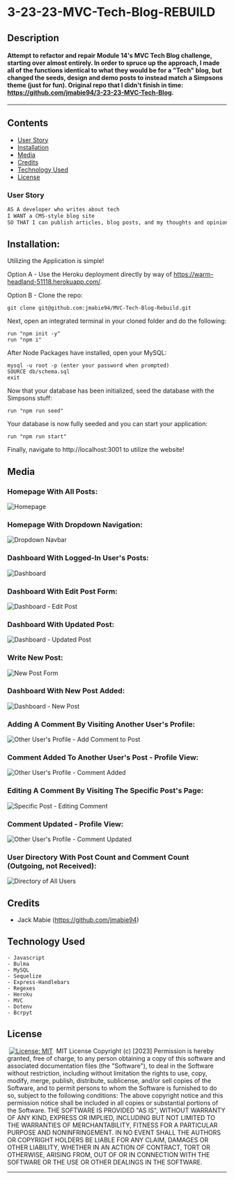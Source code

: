 # 3-23-23-MVC-Tech-Blog-REBUILD

## Description

#### Attempt to refactor and repair Module 14's MVC Tech Blog challenge, starting over almost entirely. In order to spruce up the approach, I made all of the functions identical to what they would be for a "Tech" blog, but changed the seeds, design and demo posts to instead match a Simpsons theme (just for fun). Original repo that I didn't finish in time: https://github.com/jmabie94/3-23-23-MVC-Tech-Blog.

---

## Contents

- [User Story](#user-story)
- [Installation](#installation)
- [Media](#media)
- [Credits](#credits)
- [Technology Used](#technology-used)
- [License](#license)
  ​

### User Story

```md
AS A developer who writes about tech
I WANT a CMS-style blog site
SO THAT I can publish articles, blog posts, and my thoughts and opinions
```

## Installation:

Utilizing the Application is simple!

Option A - Use the Heroku deployment directly by way of https://warm-headland-51118.herokuapp.com/.

Option B - Clone the repo:

    git clone git@github.com:jmabie94/MVC-Tech-Blog-Rebuild.git

Next, open an integrated terminal in your cloned folder and do the following:

    run "npm init -y"
    run "npm i"

After Node Packages have installed, open your MySQL:

    mysql -u root -p (enter your password when prompted)
    SOURCE db/schema.sql
    exit

Now that your database has been initialized, seed the database with the Simpsons stuff:

    run "npm run seed"

Your database is now fully seeded and you can start your application:

    run "npm run start"

Finally, navigate to http://localhost:3001 to utilize the website!
​

## Media

### Homepage With All Posts:

![Homepage](/public/media/blog-homepage-all-posts.png)

### Homepage With Dropdown Navigation:

![Dropdown Navbar](/public/media/blog-homepage-all-posts-navbar-dropdown.png)

### Dashboard With Logged-In User's Posts:

![Dashboard](/public/media/blog-dashboard.png)

### Dashboard With Edit Post Form:

![Dashboard - Edit Post](/public/media/blog-dashboard-edit-post.png)

### Dashboard With Updated Post:

![Dashboard - Updated Post](/public/media/blog-dashboard-updated-post.png)

### Write New Post:

![New Post Form](/public/media/blog-write-new-post.png)

### Dashboard With New Post Added:

![Dashboard - New Post](/public/media/blog-dashboard-new-post-added.png)

### Adding A Comment By Visiting Another User's Profile:

![Other User's Profile - Add Comment to Post](/public/media/blog-other-users-profile-adding-comment.png)

### Comment Added To Another User's Post - Profile View:

![Other User's Profile - Comment Added](/public/media/blog-other-users-profile-comment-posted.png)

### Editing A Comment By Visiting The Specific Post's Page:

![Specific Post - Editing Comment](/public/media/blog-single-post-edit-comment.png)

### Comment Updated - Profile View:

![Other User's Profile - Comment Updated](/public/media/blog-other-users-profile-updated-comment.png)

### User Directory With Post Count and Comment Count (Outgoing, not Received):

![Directory of All Users](/public/media/blog-user-directory.png)
​

## Credits

- Jack Mabie (https://github.com/jmabie94)
  ​

## Technology Used

    - Javascript
    - Bulma
    - MySQL
    - Sequelize
    - Express-Handlebars
    - Regexes
    - Heroku
    - MVC
    - Dotenv
    - Bcrpyt

## License

​
[![License: MIT](https://img.shields.io/badge/License-MIT-yellow.svg)](https://opensource.org/licenses/MIT)
​
MIT License
Copyright (c) [2023]
Permission is hereby granted, free of charge, to any person obtaining a copy
of this software and associated documentation files (the "Software"), to deal
in the Software without restriction, including without limitation the rights
to use, copy, modify, merge, publish, distribute, sublicense, and/or sell
copies of the Software, and to permit persons to whom the Software is
furnished to do so, subject to the following conditions:
The above copyright notice and this permission notice shall be included in all
copies or substantial portions of the Software.
THE SOFTWARE IS PROVIDED "AS IS", WITHOUT WARRANTY OF ANY KIND, EXPRESS OR
IMPLIED, INCLUDING BUT NOT LIMITED TO THE WARRANTIES OF MERCHANTABILITY,
FITNESS FOR A PARTICULAR PURPOSE AND NONINFRINGEMENT. IN NO EVENT SHALL THE
AUTHORS OR COPYRIGHT HOLDERS BE LIABLE FOR ANY CLAIM, DAMAGES OR OTHER
LIABILITY, WHETHER IN AN ACTION OF CONTRACT, TORT OR OTHERWISE, ARISING FROM,
OUT OF OR IN CONNECTION WITH THE SOFTWARE OR THE USE OR OTHER DEALINGS IN THE
SOFTWARE.
​

---
